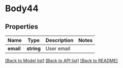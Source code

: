 # Body44

## Properties
Name | Type | Description | Notes
------------ | ------------- | ------------- | -------------
**email** | **string** | User email | 

[[Back to Model list]](../README.md#documentation-for-models) [[Back to API list]](../README.md#documentation-for-api-endpoints) [[Back to README]](../README.md)


